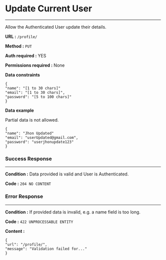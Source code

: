 # Update Current User
____

Allow the Authenticated User update their details.

**URL :** `/profile/`

**Method :** `PUT`

**Auth required :** YES

**Permissions required :** None

**Data constraints**

```
{
"name": "[1 to 30 chars]"
"email": "[1 to 30 chars]",
"password": "[5 to 100 chars]"
}
```

**Data example**

Partial data is not allowed.

```
{
"name": "Jhon Updated"
"email": "userUpdated@gmail.com",
"password": "userjhonupdate123"
}
```

### Success Response
____

**Condition :** Data provided is valid and User is Authenticated.

**Code :** `204 NO CONTENT`

### Error Response
____

**Condition :** If provided data is invalid,
e.g. a name field is too long.

**Code :** `422 UNPROCESSABLE ENTITY`

**Content :**

```
{
"url": "/profile/",
"message": "Validation failed for..."
}